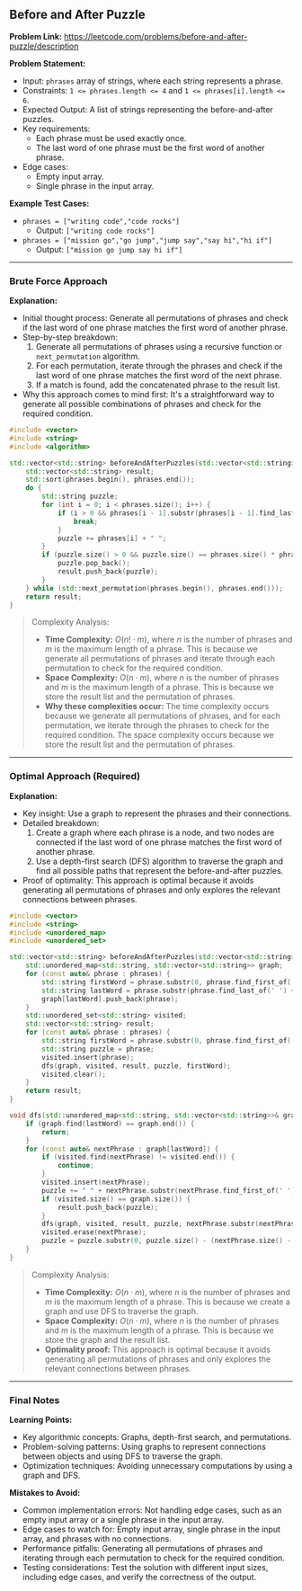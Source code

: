 ## Before and After Puzzle

**Problem Link:** https://leetcode.com/problems/before-and-after-puzzle/description

**Problem Statement:**
- Input: `phrases` array of strings, where each string represents a phrase.
- Constraints: `1 <= phrases.length <= 4` and `1 <= phrases[i].length <= 6`.
- Expected Output: A list of strings representing the before-and-after puzzles.
- Key requirements:
  - Each phrase must be used exactly once.
  - The last word of one phrase must be the first word of another phrase.
- Edge cases:
  - Empty input array.
  - Single phrase in the input array.

**Example Test Cases:**
- `phrases = ["writing code","code rocks"]`
  - Output: `["writing code rocks"]`
- `phrases = ["mission go","go jump","jump say","say hi","hi if"]`
  - Output: `["mission go jump say hi if"]`

---

### Brute Force Approach

**Explanation:**
- Initial thought process: Generate all permutations of phrases and check if the last word of one phrase matches the first word of another phrase.
- Step-by-step breakdown:
  1. Generate all permutations of phrases using a recursive function or `next_permutation` algorithm.
  2. For each permutation, iterate through the phrases and check if the last word of one phrase matches the first word of the next phrase.
  3. If a match is found, add the concatenated phrase to the result list.
- Why this approach comes to mind first: It's a straightforward way to generate all possible combinations of phrases and check for the required condition.

```cpp
#include <vector>
#include <string>
#include <algorithm>

std::vector<std::string> beforeAndAfterPuzzles(std::vector<std::string>& phrases) {
    std::vector<std::string> result;
    std::sort(phrases.begin(), phrases.end());
    do {
        std::string puzzle;
        for (int i = 0; i < phrases.size(); i++) {
            if (i > 0 && phrases[i - 1].substr(phrases[i - 1].find_last_of(' ') + 1) != phrases[i].substr(0, phrases[i].find_first_of(' '))) {
                break;
            }
            puzzle += phrases[i] + " ";
        }
        if (puzzle.size() > 0 && puzzle.size() == phrases.size() * phrases[0].size() + phrases.size() - 1) {
            puzzle.pop_back();
            result.push_back(puzzle);
        }
    } while (std::next_permutation(phrases.begin(), phrases.end()));
    return result;
}
```

> Complexity Analysis:
> - **Time Complexity:** $O(n! \cdot m)$, where $n$ is the number of phrases and $m$ is the maximum length of a phrase. This is because we generate all permutations of phrases and iterate through each permutation to check for the required condition.
> - **Space Complexity:** $O(n \cdot m)$, where $n$ is the number of phrases and $m$ is the maximum length of a phrase. This is because we store the result list and the permutation of phrases.
> - **Why these complexities occur:** The time complexity occurs because we generate all permutations of phrases, and for each permutation, we iterate through the phrases to check for the required condition. The space complexity occurs because we store the result list and the permutation of phrases.

---

### Optimal Approach (Required)

**Explanation:**
- Key insight: Use a graph to represent the phrases and their connections.
- Detailed breakdown:
  1. Create a graph where each phrase is a node, and two nodes are connected if the last word of one phrase matches the first word of another phrase.
  2. Use a depth-first search (DFS) algorithm to traverse the graph and find all possible paths that represent the before-and-after puzzles.
- Proof of optimality: This approach is optimal because it avoids generating all permutations of phrases and only explores the relevant connections between phrases.

```cpp
#include <vector>
#include <string>
#include <unordered_map>
#include <unordered_set>

std::vector<std::string> beforeAndAfterPuzzles(std::vector<std::string>& phrases) {
    std::unordered_map<std::string, std::vector<std::string>> graph;
    for (const auto& phrase : phrases) {
        std::string firstWord = phrase.substr(0, phrase.find_first_of(' '));
        std::string lastWord = phrase.substr(phrase.find_last_of(' ') + 1);
        graph[lastWord].push_back(phrase);
    }
    std::unordered_set<std::string> visited;
    std::vector<std::string> result;
    for (const auto& phrase : phrases) {
        std::string firstWord = phrase.substr(0, phrase.find_first_of(' '));
        std::string puzzle = phrase;
        visited.insert(phrase);
        dfs(graph, visited, result, puzzle, firstWord);
        visited.clear();
    }
    return result;
}

void dfs(std::unordered_map<std::string, std::vector<std::string>>& graph, std::unordered_set<std::string>& visited, std::vector<std::string>& result, std::string& puzzle, std::string& lastWord) {
    if (graph.find(lastWord) == graph.end()) {
        return;
    }
    for (const auto& nextPhrase : graph[lastWord]) {
        if (visited.find(nextPhrase) != visited.end()) {
            continue;
        }
        visited.insert(nextPhrase);
        puzzle += " " + nextPhrase.substr(nextPhrase.find_first_of(' ') + 1);
        if (visited.size() == graph.size()) {
            result.push_back(puzzle);
        }
        dfs(graph, visited, result, puzzle, nextPhrase.substr(nextPhrase.find_last_of(' ') + 1));
        visited.erase(nextPhrase);
        puzzle = puzzle.substr(0, puzzle.size() - (nextPhrase.size() - nextPhrase.find_first_of(' ')));
    }
}
```

> Complexity Analysis:
> - **Time Complexity:** $O(n \cdot m)$, where $n$ is the number of phrases and $m$ is the maximum length of a phrase. This is because we create a graph and use DFS to traverse the graph.
> - **Space Complexity:** $O(n \cdot m)$, where $n$ is the number of phrases and $m$ is the maximum length of a phrase. This is because we store the graph and the result list.
> - **Optimality proof:** This approach is optimal because it avoids generating all permutations of phrases and only explores the relevant connections between phrases.

---

### Final Notes

**Learning Points:**
- Key algorithmic concepts: Graphs, depth-first search, and permutations.
- Problem-solving patterns: Using graphs to represent connections between objects and using DFS to traverse the graph.
- Optimization techniques: Avoiding unnecessary computations by using a graph and DFS.

**Mistakes to Avoid:**
- Common implementation errors: Not handling edge cases, such as an empty input array or a single phrase in the input array.
- Edge cases to watch for: Empty input array, single phrase in the input array, and phrases with no connections.
- Performance pitfalls: Generating all permutations of phrases and iterating through each permutation to check for the required condition.
- Testing considerations: Test the solution with different input sizes, including edge cases, and verify the correctness of the output.